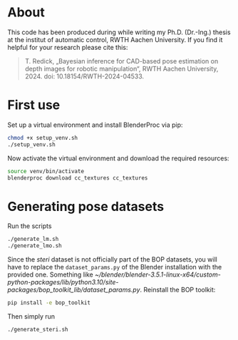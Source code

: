 # About
This code has been produced during while writing my Ph.D. (Dr.-Ing.) thesis at the institut of automatic control, RWTH Aachen University.
If you find it helpful for your research please cite this:
> T. Redick, „Bayesian inference for CAD-based pose estimation on depth images for robotic manipulation“, RWTH Aachen University, 2024. doi: 10.18154/RWTH-2024-04533.

# First use
Set up a virtual environment and install BlenderProc via pip:
```sh
chmod +x setup_venv.sh
./setup_venv.sh
```
Now activate the virtual environment and download the required resources:
```sh
source venv/bin/activate
blenderproc download cc_textures cc_textures
```

# Generating pose datasets
Run the scripts
```sh
./generate_lm.sh
./generate_lmo.sh
```

Since the *steri* dataset is not officially part of the BOP datasets, you will have to replace the `dataset_params.py` of the Blender installation with the provided one.
Something like *~/blender/blender-3.5.1-linux-x64/custom-python-packages/lib/python3.10/site-packages/bop_toolkit_lib/dataset_params.py*.
Reinstall the BOP toolkit:
```sh
pip install -e bop_toolkit
```

Then simply run
```sh
./generate_steri.sh
```
